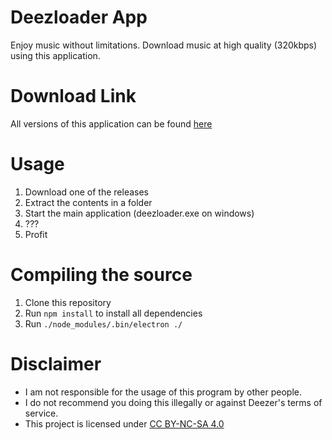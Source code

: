 # Deezloader App
Enjoy music without limitations. Download music at high quality (320kbps) using this application.

# Download Link
All versions of this application can be found [here](https://mega.nz/#F!z1tG2Q6I!VOS4wDBvIwt4YcBVs24yFw)

# Usage
1. Download one of the releases
2. Extract the contents in a folder
3. Start the main application (deezloader.exe on windows)
4. ???
5. Profit

# Compiling the source
1. Clone this repository
2. Run `npm install` to install all dependencies
3. Run `./node_modules/.bin/electron ./`

# Disclaimer
* I am not responsible for the usage of this program by other people.
* I do not recommend you doing this illegally or against Deezer's terms of service.
* This project is licensed under [CC BY-NC-SA 4.0](https://creativecommons.org/licenses/by-nc-sa/4.0/)
